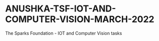 # ANUSHKA-TSF-IOT-AND-COMPUTER-VISION-MARCH-2022
The Sparks Foundation - IOT and Computer Vision tasks
